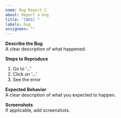 ```yaml
---
name: Bug Report 🐛
about: Report a bug
title: "[BUG] "
labels: bug
assignees: ""
---
```


**Describe the Bug**  
A clear description of what happened.

**Steps to Reproduce**

1. Go to '...'
2. Click on '...'
3. See the error

**Expected Behavior**  
A clear description of what you expected to happen.

**Screenshots**  
If applicable, add screenshots.

